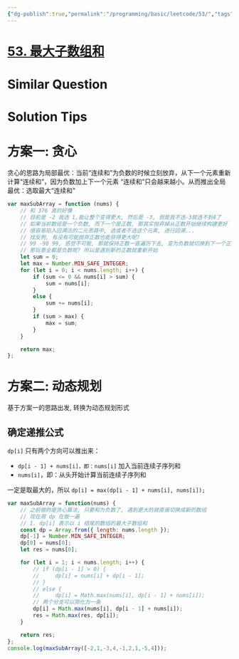 ```yaml
---
{"dg-publish":true,"permalink":"/programming/basic/leetcode/53/","tags":["leetcode/brainteasers","leetcode/dp","leetcode/solved","leetcode/greedy-algoritm","leetcode/sub/onsecutive"]}
---
```



# [53. 最大子数组和](https://leetcode.cn/problems/maximum-subarray/)

# Similar Question

# Solution Tips

# 方案一: 贪心

贪心的思路为局部最优：当前“连续和”为负数的时候立刻放弃，从下一个元素重新计算“连续和”，因为负数加上下一个元素 “连续和”只会越来越小。从而推出全局最优：选取最大“连续和”

```js
var maxSubArray = function (nums) {
    // 和 376 真的好像
    // 目前是 -2 我选 1,能让整个变得更大, 然后是 -3, 但是我不选-3就选不到4了
    // 如果当前数组是一个负数, 而下一个是正数, 那其实抛弃掉从正数开始继续构建更好
    // 很容易陷入回溯法的二元思路中, 选或者不选这个元素, 进行回溯...
    // 找反例, 有没有可能抛弃正数也能获得更大呢?
    // 99 -98 99, 感觉不可能, 那就保持正数一直遍历下去, 变为负数就切换到下一个正数
    // 那玩意全都是负数呢? 所以是遇到新的正数就重新开始
    let sum = 0;
    let max = Number.MIN_SAFE_INTEGER;
    for (let i = 0; i < nums.length; i++) {
        if (sum <= 0 && nums[i] > sum) {
            sum = nums[i];
        }
        else {
            sum += nums[i];
        }
        if (sum > max) {
            max = sum;
        }
    }

    return max;
};
```

# 方案二: 动态规划

基于方案一的思路出发, 转换为动态规划形式

## 确定递推公式

`dp[i]` 只有两个方向可以推出来：

- `dp[i - 1] + nums[i]，即：nums[i]` 加入当前连续子序列和
- `nums[i]`，即：从头开始计算当前连续子序列和

一定是取最大的，所以 `dp[i] = max(dp[i - 1] + nums[i], nums[i]);`

```js
var maxSubArray = function(nums) {
    // 之前做的是贪心算法, 只要和为负数了, 遇到更大的就直接切换成新的数组
    // 现在用 dp 在做一遍
    // 1. dp[i] 表示以 i 结尾的数组的最大子数组和
    const dp = Array.from({ length: nums.length });
    dp[-1] = Number.MIN_SAFE_INTEGER;
    dp[0] = nums[0];
    let res = nums[0];

    for (let i = 1; i < nums.length; i++) {
        // if (dp[i - 1] > 0) {
        //     dp[i] = nums[i] + dp[i - 1];
        // }
        // else {
        //     dp[i] = Math.max(nums[i], dp[i - 1] + nums[i]);
		// 两个分支可以简化为一条
		dp[i] = Math.max(nums[i], dp[i - 1] + nums[i]);
        res = Math.max(res, dp[i]);
    }

    return res;
};
console.log(maxSubArray([-2,1,-3,4,-1,2,1,-5,4]));
```

